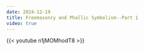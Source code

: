 ```yaml
---
date: 2024-12-19
title: Freemasonry and Phallic Symbolism--Part 1
video: true
---
```



{{< youtube n1jMOMhodT8 >}}
